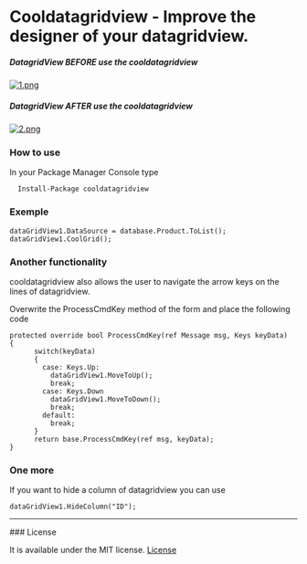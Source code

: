 # Cooldatagridview - Improve the designer of your datagridview.
##### DatagridView BEFORE use the cooldatagridview

[![1.png](https://s15.postimg.org/irxdzqtln/image.png)](https://postimg.org/image/amfc1l5cn/)

##### DatagridView AFTER use the cooldatagridview

[![2.png](https://s15.postimg.org/5z99zthzv/image.png)](https://postimg.org/image/ufrfuaiqf/)

### How to use
 In your Package Manager Console type 
```
  Install-Package cooldatagridview
```
### Exemple
```
dataGridView1.DataSource = database.Product.ToList();
dataGridView1.CoolGrid();
```

### Another functionality
cooldatagridview also allows the user to navigate the arrow keys on the lines of datagridview.

Overwrite the ProcessCmdKey method of the form and place the following code
```
protected override bool ProcessCmdKey(ref Message msg, Keys keyData) 
{
	  switch(keyData)
	  {
	    case: Keys.Up:
		  dataGridView1.MoveToUp();
		  break;
	    case: Keys.Down
		  dataGridView1.MoveToDown();
		  break;
	    default:
		  break;
	  }
	  return base.ProcessCmdKey(ref msg, keyData);
}
```

### One more
If you want to hide a column of datagridview you can use
```
dataGridView1.HideColumn("ID");
```
<hr>
### License

It is available under the MIT license.
[License](https://opensource.org/licenses/mit-license.php)



